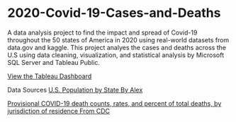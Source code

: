# 2020-Covid-19-Cases-and-Deaths
A data analysis project to find the impact and spread of Covid-19 throughout the 50 states of America in 2020 using real-world datasets from data.gov and kaggle. 
This project analyes the cases and deaths across the U.S using data cleaning, visualization, and statistical analysis by Microsoft SQL Server and Tableau Public.
  
[View the Tableau Dashboard](https://public.tableau.com/views/2020CovidCasesAndDeaths/Dashboard1?:language=en-US&:sid=&:redirect=auth&:display_count=n&:origin=viz_share_link)

Data Sources
[U.S. Population by State By Alex](https://www.kaggle.com/datasets/alexandrepetit881234/us-population-by-state)

[Provisional COVID-19 death counts, rates, and percent of total deaths, by jurisdiction of residence From CDC](https://catalog.data.gov/dataset/provisional-covid-19-death-counts-rates-and-percent-of-total-deaths-by-jurisdiction-of-res)
